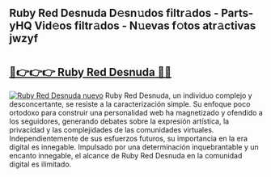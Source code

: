 ## Ruby Red Desnuda D𝚎sn𝚞dos filtr𝚊dos - Parts-yHQ Vid𝚎os filtr𝚊dos - N𝚞evas f𝚘tos atr𝚊ctivas jwzyf

# <h2><a href="http://mb2i6h.tromn.icu/?c=Ruby+Red+Desnuda">🔗👉👉👉 Ruby Red Desnuda 🔗🔗</a></h2>

[![Ruby Red Desnuda nuevo](https://i.imgur.com/pEAQMta.gif)](http://mb2i6h.tromn.icu/?c=Ruby+Red+Desnuda)
Ruby Red Desnuda, un individuo complejo y desconcertante, se resiste a la caracterización simple. Su enfoque poco ortodoxo para construir una personalidad web ha magnetizado y ofendido a los seguidores, generando debates sobre la expresión artística, la privacidad y las complejidades de las comunidades virtuales. Independientemente de sus esfuerzos futuros, su importancia en la era digital es innegable. Impulsado por una determinación inquebrantable y un encanto innegable, el alcance de Ruby Red Desnuda en la comunidad digital es ilimitado.
